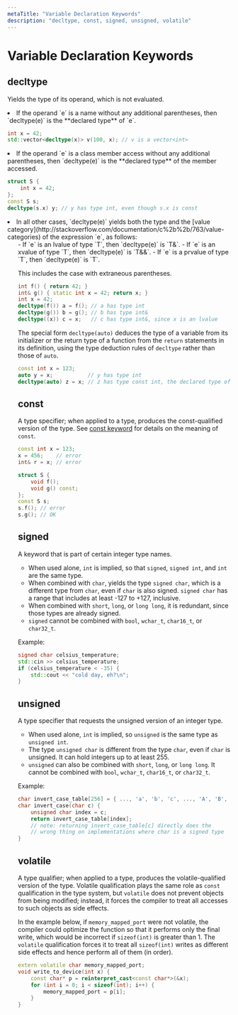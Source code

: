 ```yaml
---
metaTitle: "Variable Declaration Keywords"
description: "decltype, const, signed, unsigned, volatile"
---
```


# Variable Declaration Keywords




## decltype


Yields the type of its operand, which is not evaluated.

<li>
If the operand `e` is a name without any additional parentheses, then `decltype(e)` is the **declared type** of `e`.

```cpp
int x = 42;
std::vector<decltype(x)> v(100, x); // v is a vector<int>

```


</li>
<li>
If the operand `e` is a class member access without any additional parentheses, then `decltype(e)` is the **declared type** of the member accessed.

```cpp
struct S {
    int x = 42;
};
const S s;
decltype(s.x) y; // y has type int, even though s.x is const

```


</li>
<li>
In all other cases, `decltype(e)` yields both the type and the [value category](http://stackoverflow.com/documentation/c%2b%2b/763/value-categories) of the expression `e`, as follows:
<ul>
- If `e` is an lvalue of type `T`, then `decltype(e)` is `T&`.
- If `e` is an xvalue of type `T`, then `decltype(e)` is `T&&`.
- If `e` is a prvalue of type `T`, then `decltype(e)` is `T`.

This includes the case with extraneous parentheses.

```cpp
int f() { return 42; }
int& g() { static int x = 42; return x; }
int x = 42;
decltype(f()) a = f(); // a has type int
decltype(g()) b = g(); // b has type int&
decltype((x)) c = x;   // c has type int&, since x is an lvalue

```

The special form `decltype(auto)` deduces the type of a variable from its initializer or the return type of a function from the `return` statements in its definition, using the type deduction rules of `decltype` rather than those of `auto`.

```cpp
const int x = 123;
auto y = x;           // y has type int
decltype(auto) z = x; // z has type const int, the declared type of x

```



## const


A type specifier; when applied to a type, produces the const-qualified version of the type. See [const keyword](http://stackoverflow.com/documentation/c%2b%2b/2386/const-keyword) for details on the meaning of `const`.

```cpp
const int x = 123;
x = 456;    // error
int& r = x; // error

struct S {
    void f();
    void g() const;
};
const S s;
s.f(); // error
s.g(); // OK

```



## signed


A keyword that is part of certain integer type names.

- When used alone, `int` is implied, so that `signed`, `signed int`, and `int` are the same type.
- When combined with `char`, yields the type `signed char`, which is a different type from `char`, even if `char` is also signed. `signed char` has a range that includes at least -127 to +127, inclusive.
- When combined with `short`, `long`, or `long long`, it is redundant, since those types are already signed.
- `signed` cannot be combined with `bool`, `wchar_t`, `char16_t`, or `char32_t`.

Example:

```cpp
signed char celsius_temperature;
std::cin >> celsius_temperature;
if (celsius_temperature < -35) {
    std::cout << "cold day, eh?\n";
}

```



## unsigned


A type specifier that requests the unsigned version of an integer type.

- When used alone, `int` is implied, so `unsigned` is the same type as `unsigned int`.
- The type `unsigned char` is different from the type `char`, even if `char` is unsigned. It can hold integers up to at least 255.
- `unsigned` can also be combined with `short`, `long`, or `long long`. It cannot be combined with `bool`, `wchar_t`, `char16_t`, or `char32_t`.

Example:

```cpp
char invert_case_table[256] = { ..., 'a', 'b', 'c', ..., 'A', 'B', 'C', ... };
char invert_case(char c) {
    unsigned char index = c;
    return invert_case_table[index];
    // note: returning invert_case_table[c] directly does the
    // wrong thing on implementations where char is a signed type
}

```



## volatile


A type qualifier; when applied to a type, produces the volatile-qualified version of the type. Volatile qualification plays the same role as `const` qualification in the type system, but `volatile` does not prevent objects from being modified; instead, it forces the compiler to treat all accesses to such objects as side effects.

In the example below, if `memory_mapped_port` were not volatile, the compiler could optimize the function so that it performs only the final write, which would be incorrect if `sizeof(int)` is greater than 1. The `volatile` qualification forces it to treat all `sizeof(int)` writes as different side effects and hence perform all of them (in order).

```cpp
extern volatile char memory_mapped_port;
void write_to_device(int x) {
    const char* p = reinterpret_cast<const char*>(&x);
    for (int i = 0; i < sizeof(int); i++) {
        memory_mapped_port = p[i];
    }
}

```

